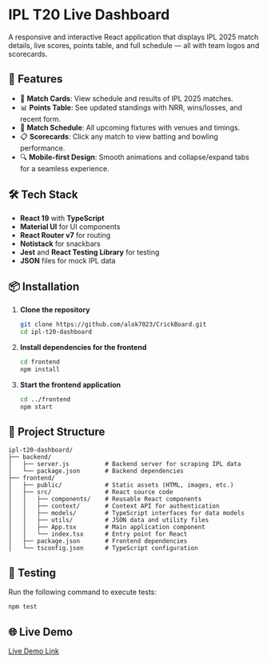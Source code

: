# IPL T20 Live Dashboard

A responsive and interactive React application that displays IPL 2025 match details, live scores, points table, and full schedule — all with team logos and scorecards.

## 🚀 Features

- 🏏 **Match Cards**: View schedule and results of IPL 2025 matches.
- 📊 **Points Table**: See updated standings with NRR, wins/losses, and recent form.
- 📅 **Match Schedule**: All upcoming fixtures with venues and timings.
- 📋 **Scorecards**: Click any match to view batting and bowling performance.
- 🔍 **Mobile-first Design**: Smooth animations and collapse/expand tabs for a seamless experience.

## 🛠️ Tech Stack

- **React 19** with **TypeScript**
- **Material UI** for UI components
- **React Router v7** for routing
- **Notistack** for snackbars
- **Jest** and **React Testing Library** for testing
- **JSON** files for mock IPL data

## 📦 Installation

1. **Clone the repository**

   ```bash
   git clone https://github.com/alok7023/CrickBoard.git
   cd ipl-t20-dashboard
   ```

2. **Install dependencies for the frontend**

   ```bash
   cd frontend
   npm install
   ```

3. **Start the frontend application**
   ```bash
   cd ../frontend
   npm start
   ```

## 📂 Project Structure

```
ipl-t20-dashboard/
├── backend/
│   ├── server.js          # Backend server for scraping IPL data
│   └── package.json       # Backend dependencies
├── frontend/
│   ├── public/            # Static assets (HTML, images, etc.)
│   ├── src/               # React source code
│   │   ├── components/    # Reusable React components
│   │   ├── context/       # Context API for authentication
│   │   ├── models/        # TypeScript interfaces for data models
│   │   ├── utils/         # JSON data and utility files
│   │   ├── App.tsx        # Main application component
│   │   └── index.tsx      # Entry point for React
│   ├── package.json       # Frontend dependencies
│   └── tsconfig.json      # TypeScript configuration
```

## 🧪 Testing

Run the following command to execute tests:

```bash
npm test
```

## 🌐 Live Demo

[Live Demo Link](https://crick-board-blush.vercel.app/login) 
